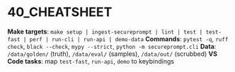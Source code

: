 # 40_CHEATSHEET

**Make targets**: `make setup | ingest-secureprompt | lint | test | test-fast | perf | run-cli | run-api | demo-data`
**Commands**: `pytest -q`, `ruff check`, `black --check`, `mypy --strict`, `python -m secureprompt.cli`
**Data**: `/data/golden/` (truth), `/data/eval/` (samples), `/data/out/` (scrubbed)
**VS Code tasks**: map `test-fast`, `run-api`, `demo` to keybindings
